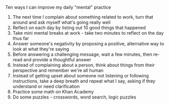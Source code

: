 Ten ways I can improve my daily "mental" practice

1. The next time I complain about something related to work, turn that around and ask myself what's going really well
1. Reflect on each day by listing out 10 good things that happened
1. Take mini mental breaks at work - take two minutes to reflect on the day thus far
1. Answer someone's negativity by proposing a positive, alternative way to look at what they're saying
1. Before answering a challenging message, wait a few minutes, then re-read and provide a thoughtful answer
1. Instead of complaining about a person, think about things from their perspective and remember we're all human
1. Instead of getting upset about someone not listening or following instructions, take a deep breath and repeat what I say, asking if they understand or need clarification
1. Practice some math on Khan Academy
1. Do some puzzles - crosswords, word search, logic puzzles
